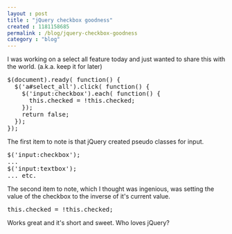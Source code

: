 ```yaml
---
layout : post
title : "jQuery checkbox goodness"
created : 1181158685
permalink : /blog/jquery-checkbox-goodness
category : "blog"
---
```

I was working on a select all feature today and just wanted to share this with the world. (a.k.a. keep it for later)

<pre>
$(document).ready( function() {
  $('a#select_all').click( function() {
    $('input:checkbox').each( function() {
      this.checked = !this.checked;
    });
    return false;
  });
});
</pre>

The first item to note is that jQuery created pseudo classes for input.
<pre>
$('input:checkbox');
...
$('input:textbox');
... etc.
</pre>

The second item to note, which I thought was ingenious, was setting the value of the checkbox to the inverse of it's current value.
<pre>
this.checked = !this.checked;
</pre>

Works great and it's short and sweet. Who loves jQuery?
